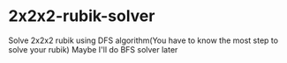 # 2x2x2-rubik-solver
Solve 2x2x2 rubik using DFS algorithm(You have to know the most step to solve your rubik)
Maybe I'll do BFS solver later
